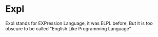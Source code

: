 # Expl

Expl stands for EXPression Language, it was ELPL before,
But it is too obscure to be called "English Like
Programming Language"
